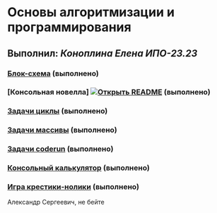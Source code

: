 # Основы алгоритмизации и программирования

## Выполнил: _Коноплина Елена ИПО-23.23_

### [Блок-схема](https://github.com/lkaboba27/-/blob/main/block_diagram.txt) (выполнено)

### [Консольная новелла] [![Открыть README](https://img.shields.io/badge/Документация-Блок--схемы-lightgrey)](https://github.com/lkaboba27/-/tree/Novel) (выполнено)

### [Задачи циклы]() (выполнено)

### [Задачи массивы]() (выполнено)

### [Задачи coderun]() (выполнено)

### [Консольный калькулятор]() (выполнено)

### [Игра крестики-нолики]() (выполнено)
Александр Сергеевич, не бейте 
